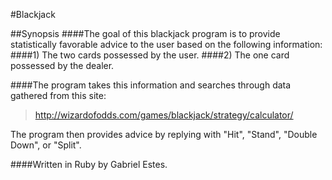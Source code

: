 #Blackjack

##Synopsis
####The goal of this blackjack program is to provide statistically favorable advice to the user based on the following information:
####1) The two cards possessed by the user.
####2) The one card possessed by the dealer.

####The program takes this information and searches through data gathered from this site:
>http://wizardofodds.com/games/blackjack/strategy/calculator/

The program then provides advice by replying with "Hit", "Stand", "Double Down", or "Split".

####Written in Ruby by Gabriel Estes.
